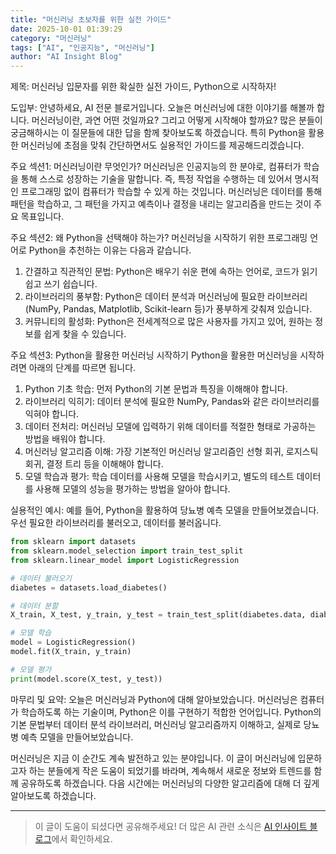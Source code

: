 ```yaml
---
title: "머신러닝 초보자를 위한 실전 가이드"
date: 2025-10-01 01:39:29
category: "머신러닝"
tags: ["AI", "인공지능", "머신러닝"]
author: "AI Insight Blog"
---
```


제목: 머신러닝 입문자를 위한 확실한 실전 가이드, Python으로 시작하자!

도입부:
안녕하세요, AI 전문 블로거입니다. 오늘은 머신러닝에 대한 이야기를 해볼까 합니다. 머신러닝이란, 과연 어떤 것일까요? 그리고 어떻게 시작해야 할까요? 많은 분들이 궁금해하시는 이 질문들에 대한 답을 함께 찾아보도록 하겠습니다. 특히 Python을 활용한 머신러닝에 초점을 맞춰 간단하면서도 실용적인 가이드를 제공해드리겠습니다.

주요 섹션1: 머신러닝이란 무엇인가?
머신러닝은 인공지능의 한 분야로, 컴퓨터가 학습을 통해 스스로 성장하는 기술을 말합니다. 즉, 특정 작업을 수행하는 데 있어서 명시적인 프로그래밍 없이 컴퓨터가 학습할 수 있게 하는 것입니다. 머신러닝은 데이터를 통해 패턴을 학습하고, 그 패턴을 가지고 예측이나 결정을 내리는 알고리즘을 만드는 것이 주요 목표입니다.

주요 섹션2: 왜 Python을 선택해야 하는가?
머신러닝을 시작하기 위한 프로그래밍 언어로 Python을 추천하는 이유는 다음과 같습니다. 

1. 간결하고 직관적인 문법: Python은 배우기 쉬운 편에 속하는 언어로, 코드가 읽기 쉽고 쓰기 쉽습니다. 
2. 라이브러리의 풍부함: Python은 데이터 분석과 머신러닝에 필요한 라이브러리(NumPy, Pandas, Matplotlib, Scikit-learn 등)가 풍부하게 갖춰져 있습니다. 
3. 커뮤니티의 활성화: Python은 전세계적으로 많은 사용자를 가지고 있어, 원하는 정보를 쉽게 찾을 수 있습니다.

주요 섹션3: Python을 활용한 머신러닝 시작하기
Python을 활용한 머신러닝을 시작하려면 아래의 단계를 따르면 됩니다.

1. Python 기초 학습: 먼저 Python의 기본 문법과 특징을 이해해야 합니다.
2. 라이브러리 익히기: 데이터 분석에 필요한 NumPy, Pandas와 같은 라이브러리를 익혀야 합니다.
3. 데이터 전처리: 머신러닝 모델에 입력하기 위해 데이터를 적절한 형태로 가공하는 방법을 배워야 합니다.
4. 머신러닝 알고리즘 이해: 가장 기본적인 머신러닝 알고리즘인 선형 회귀, 로지스틱 회귀, 결정 트리 등을 이해해야 합니다.
5. 모델 학습과 평가: 학습 데이터를 사용해 모델을 학습시키고, 별도의 테스트 데이터를 사용해 모델의 성능을 평가하는 방법을 알아야 합니다.

실용적인 예시:
예를 들어, Python을 활용하여 당뇨병 예측 모델을 만들어보겠습니다. 우선 필요한 라이브러리를 불러오고, 데이터를 불러옵니다.

```python
from sklearn import datasets
from sklearn.model_selection import train_test_split
from sklearn.linear_model import LogisticRegression

# 데이터 불러오기
diabetes = datasets.load_diabetes()

# 데이터 분할
X_train, X_test, y_train, y_test = train_test_split(diabetes.data, diabetes.target, test_size=0.3)

# 모델 학습
model = LogisticRegression()
model.fit(X_train, y_train)

# 모델 평가
print(model.score(X_test, y_test))
```

마무리 및 요약:
오늘은 머신러닝과 Python에 대해 알아보았습니다. 머신러닝은 컴퓨터가 학습하도록 하는 기술이며, Python은 이를 구현하기 적합한 언어입니다. Python의 기본 문법부터 데이터 분석 라이브러리, 머신러닝 알고리즘까지 이해하고, 실제로 당뇨병 예측 모델을 만들어보았습니다.

머신러닝은 지금 이 순간도 계속 발전하고 있는 분야입니다. 이 글이 머신러닝에 입문하고자 하는 분들에게 작은 도움이 되었기를 바라며, 계속해서 새로운 정보와 트렌드를 함께 공유하도록 하겠습니다. 다음 시간에는 머신러닝의 다양한 알고리즘에 대해 더 깊게 알아보도록 하겠습니다.

---

> 이 글이 도움이 되셨다면 공유해주세요! 
> 더 많은 AI 관련 소식은 [AI 인사이트 블로그](https://tonyhwang1004.github.io/ai-insight-blog)에서 확인하세요.
